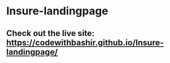 # Insure-landingpage
## Check out the live site: https://codewithbashir.github.io/Insure-landingpage/
